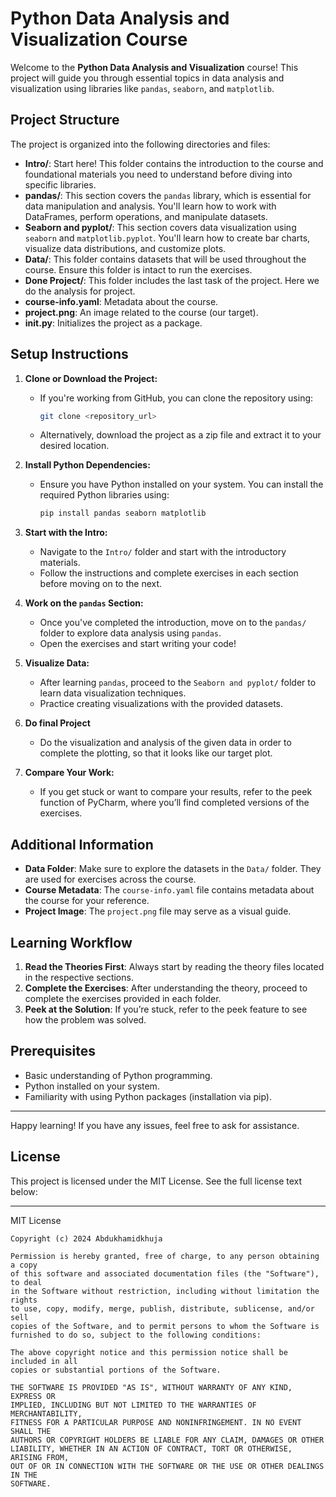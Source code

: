 
# Python Data Analysis and Visualization Course

Welcome to the **Python Data Analysis and Visualization** course! This project will guide you through essential topics in data analysis and visualization using libraries like `pandas`, `seaborn`, and `matplotlib`.

## Project Structure

The project is organized into the following directories and files:

- **Intro/**: Start here! This folder contains the introduction to the course and foundational materials you need to understand before diving into specific libraries.
- **pandas/**: This section covers the `pandas` library, which is essential for data manipulation and analysis. You'll learn how to work with DataFrames, perform operations, and manipulate datasets.
- **Seaborn and pyplot/**: This section covers data visualization using `seaborn` and `matplotlib.pyplot`. You'll learn how to create bar charts, visualize data distributions, and customize plots.
- **Data/**: This folder contains datasets that will be used throughout the course. Ensure this folder is intact to run the exercises.
- **Done Project/**: This folder includes the last task of the project. Here we do the analysis for project. 
- **course-info.yaml**: Metadata about the course.
- **project.png**: An image related to the course (our target).
- **__init__.py**: Initializes the project as a package.

## Setup Instructions

1. **Clone or Download the Project:**
   - If you're working from GitHub, you can clone the repository using:
     ```bash
     git clone <repository_url>
     ```
   - Alternatively, download the project as a zip file and extract it to your desired location.

2. **Install Python Dependencies:**
   - Ensure you have Python installed on your system. You can install the required Python libraries using:
     ```bash
     pip install pandas seaborn matplotlib
     ```

3. **Start with the Intro:**
   - Navigate to the `Intro/` folder and start with the introductory materials.
   - Follow the instructions and complete exercises in each section before moving on to the next.

4. **Work on the `pandas` Section:**
   - Once you've completed the introduction, move on to the `pandas/` folder to explore data analysis using `pandas`.
   - Open the exercises and start writing your code!

5. **Visualize Data:**
   - After learning `pandas`, proceed to the `Seaborn and pyplot/` folder to learn data visualization techniques.
   - Practice creating visualizations with the provided datasets.

6. **Do final Project**
   - Do the visualization and analysis of the given data in order to complete the plotting, so that it looks like our target plot.

7. **Compare Your Work:**
   - If you get stuck or want to compare your results, refer to the peek function of PyCharm, where you’ll find completed versions of the exercises.

## Additional Information

- **Data Folder**: Make sure to explore the datasets in the `Data/` folder. They are used for exercises across the course.
- **Course Metadata**: The `course-info.yaml` file contains metadata about the course for your reference.
- **Project Image**: The `project.png` file may serve as a visual guide.

## Learning Workflow

1. **Read the Theories First**: Always start by reading the theory files located in the respective sections.
2. **Complete the Exercises**: After understanding the theory, proceed to complete the exercises provided in each folder.
3. **Peek at the Solution**: If you’re stuck, refer to the peek feature to see how the problem was solved.

## Prerequisites

- Basic understanding of Python programming.
- Python installed on your system.
- Familiarity with using Python packages (installation via pip).

---

Happy learning! If you have any issues, feel free to ask for assistance.

## License

This project is licensed under the MIT License. See the full license text below:

---

MIT License

```
Copyright (c) 2024 Abdukhamidkhuja

Permission is hereby granted, free of charge, to any person obtaining a copy
of this software and associated documentation files (the "Software"), to deal
in the Software without restriction, including without limitation the rights
to use, copy, modify, merge, publish, distribute, sublicense, and/or sell
copies of the Software, and to permit persons to whom the Software is
furnished to do so, subject to the following conditions:

The above copyright notice and this permission notice shall be included in all
copies or substantial portions of the Software.

THE SOFTWARE IS PROVIDED "AS IS", WITHOUT WARRANTY OF ANY KIND, EXPRESS OR
IMPLIED, INCLUDING BUT NOT LIMITED TO THE WARRANTIES OF MERCHANTABILITY,
FITNESS FOR A PARTICULAR PURPOSE AND NONINFRINGEMENT. IN NO EVENT SHALL THE
AUTHORS OR COPYRIGHT HOLDERS BE LIABLE FOR ANY CLAIM, DAMAGES OR OTHER
LIABILITY, WHETHER IN AN ACTION OF CONTRACT, TORT OR OTHERWISE, ARISING FROM,
OUT OF OR IN CONNECTION WITH THE SOFTWARE OR THE USE OR OTHER DEALINGS IN THE
SOFTWARE.
```
